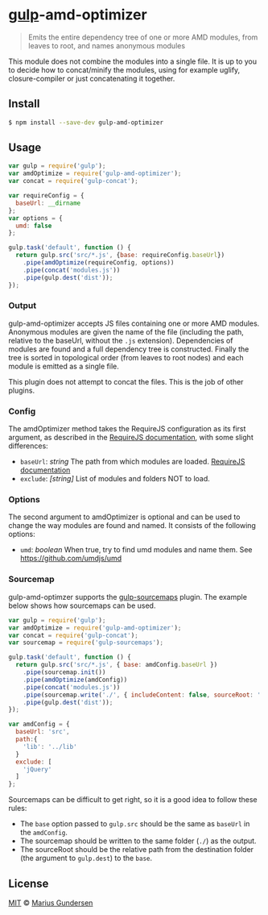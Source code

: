 # [gulp](https://github.com/wearefractal/gulp)-amd-optimizer

> Emits the entire dependency tree of one or more AMD modules, from leaves to root, and names anonymous modules

This module does not combine the modules into a single file. It is up to you to decide how to concat/minify the modules, using for example uglify, closure-compiler or just concatenating it together. 

## Install

```bash
$ npm install --save-dev gulp-amd-optimizer
```


## Usage

```js
var gulp = require('gulp');
var amdOptimize = require('gulp-amd-optimizer');
var concat = require('gulp-concat');

var requireConfig = {
  baseUrl: __dirname
};
var options = {
  umd: false
};

gulp.task('default', function () {
  return gulp.src('src/*.js', {base: requireConfig.baseUrl})
    .pipe(amdOptimize(requireConfig, options))
    .pipe(concat('modules.js'))
    .pipe(gulp.dest('dist'));
});
```

### Output

gulp-amd-optimizer accepts JS files containing one or more AMD modules. Anonymous modules are given the name of the file (including the path, relative to the baseUrl, without the `.js` extension). Dependencies of modules are found and a full dependency tree is constructed. Finally the tree is sorted in topological order (from leaves to root nodes) and each module is emitted as a single file.

This plugin does not attempt to concat the files. This is the job of other plugins.


### Config

The amdOptimizer method takes the RequireJS configuration as its first argument, as described in the [RequireJS documentation](http://requirejs.org/docs/api.html#config), with some slight differences:

 * `baseUrl`: *string* The path from which modules are loaded. [RequireJS documentation](http://requirejs.org/docs/api.html#config-baseUrl)
 * `exclude`: *[string]* List of modules and folders NOT to load. 

### Options

The second argument to amdOptimizer is optional and can be used to change the way modules are found and named. It consists of the following options:

 * `umd`: *boolean* When true, try to find umd modules and name them. See https://github.com/umdjs/umd

### Sourcemap

gulp-amd-optimzer supports the [gulp-sourcemaps](https://github.com/floridoo/gulp-sourcemaps/) plugin. The example below shows how sourcemaps can be used. 

```js
var gulp = require('gulp');
var amdOptimize = require('gulp-amd-optimizer');
var concat = require('gulp-concat');
var sourcemap = require('gulp-sourcemaps');

gulp.task('default', function () {
  return gulp.src('src/*.js', { base: amdConfig.baseUrl })
    .pipe(sourcemap.init())
    .pipe(amdOptimize(amdConfig))
    .pipe(concat('modules.js'))
    .pipe(sourcemap.write('./', { includeContent: false, sourceRoot: '../src' }))
    .pipe(gulp.dest('dist'));
});

var amdConfig = {
  baseUrl: 'src',
  path:{
    'lib': '../lib'
  }
  exclude: [
    'jQuery'
  ]
};
```

Sourcemaps can be difficult to get right, so it is a good idea to follow these rules:

* The `base` option passed to `gulp.src` should be the same as `baseUrl` in the `amdConfig`.
* The sourcemap should be written to the same folder (`./`) as the output.
* The sourceRoot should be the relative path from the  destination folder (the argument to `gulp.dest`) to the `base`. 

## License

[MIT](http://opensource.org/licenses/MIT) © [Marius Gundersen](http://mariusgundersen.net)
